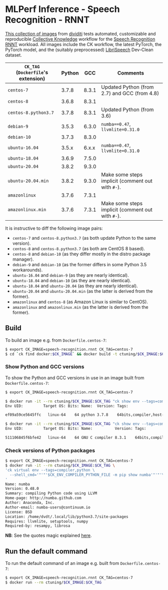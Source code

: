 # MLPerf Inference - Speech Recognition - RNNT

[This collection of images](https://hub.docker.com/r/ctuning/speech-recognition.rnnt) from [dividiti](http://dividiti.com)
tests automated, customizable and reproducible [Collective Knowledge](http://cknowledge.org) workflow for the [Speech Recognition RNNT](https://github.com/mlperf/inference/tree/master/v0.7/speech_recognition/rnnt/) workload. All images include the CK workflow, the latest PyTorch, the PyTorch model, and the (suitably preprocessed) [LibriSpeech](http://www.openslr.org/12/) Dev-Clean dataset.

| `CK_TAG` (`Dockerfile`'s extension)  | Python | GCC   | Comments |
|-|-|-|-|
| `centos-7` | 3.7.8 | 8.3.1 | Updated Python (from 2.7) and GCC (from 4.8) |
| `centos-8` | 3.6.8 | 8.3.1 ||
| `centos-8.python3.7` | 3.7.8 | 8.3.1 | Updated Python (from 3.6) |
| `debian-9`  | 3.5.3 | 6.3.0 | `numba==0.47`, `llvmlite=0.31.0` |
| `debian-10` | 3.7.3 | 8.3.0 ||
| `ubuntu-16.04` | 3.5.x | 6.x.x | `numba==0.47`, `llvmlite=0.31.0` |
| `ubuntu-18.04` | 3.6.9 | 7.5.0 ||
| `ubuntu-20.04` | 3.8.2 | 9.3.0 ||
| `ubuntu-20.04.min` | 3.8.2 | 9.3.0 | Make some steps implicit (comment out with `#-`). |
| `amazonlinux`     | 3.7.6 | 7.3.1 ||
| `amazonlinux.min` | 3.7.6 | 7.3.1 | Make some steps implicit (comment out with `#-`). |

It is instructive to diff the following image pairs:
- `centos-7` and `centos-8.python3.7` (as both update Python to the same version).
- `centos-8` and `centos-8.python3.7` (as both are CentOS 8 based).
- `centos-8` and `debian-10` (as they differ mostly in the distro package manager).
- `debian-9` and `debian-10` (as the former differs in some Python 3.5 workarounds).
- `ubuntu-16.04` and `debian-9` (as they are nearly identical).
- `ubuntu-18.04` and `debian-10` (as they are nearly identical).
- `ubuntu-18.04` and `ubuntu-20.04` (as they are nearly identical).
- `ubuntu-20.04` and `ubuntu-20.04.min` (as the latter is derived from the former).
- `amazonlinux` and `centos-8` (as Amazon Linux is similar to CentOS).
- `amazonlinux` and `amazonlinux.min` (as the latter is derived from the former).

## Build

To build an image e.g. from `Dockerfile.centos-7`:
```bash
$ export CK_IMAGE=speech-recognition.rnnt CK_TAG=centos-7
$ cd `ck find docker:$CK_IMAGE` && docker build -t ctuning/$CK_IMAGE:$CK_TAG -f Dockerfile.$CK_TAG .
```

### Show Python and GCC versions

To show the Python and GCC versions in use in an image built from `Dockerfile.centos-7`:
```bash
$ export CK_IMAGE=speech-recognition.rnnt CK_TAG=centos-7

$ docker run -it --rm ctuning/$CK_IMAGE:$CK_TAG "ck show env --tags=compiler,python"
Env UID:         Target OS: Bits: Name:  Version: Tags:

ef09a59ce5645ffc   linux-64    64 python 3.7.8    64bits,compiler,host-os-linux-64,lang-python,python,target-os-linux-64,v3,v3.7,v3.7.8

$ docker run -it --rm ctuning/$CK_IMAGE:$CK_TAG "ck show env --tags=compiler,gcc"
Env UID:         Target OS: Bits: Name:          Version: Tags:

511106845f6bfe42   linux-64    64 GNU C compiler 8.3.1    64bits,compiler,gcc,host-os-linux-64,lang-c,lang-cpp,target-os-linux-64,v8,v8.3,v8.3.1
```

### Check versions of Python packages

```bash
$ export CK_IMAGE=speech-recognition.rnnt CK_TAG=centos-7
$ docker run -it --rm ctuning/$CK_IMAGE:$CK_TAG \
'ck virtual env --tags=compiler,python \
  --shell_cmd='"'"'$CK_ENV_COMPILER_PYTHON_FILE -m pip show numba'"'"'\
'
Name: numba
Version: 0.48.0
Summary: compiling Python code using LLVM
Home-page: http://numba.github.com
Author: Anaconda, Inc.
Author-email: numba-users@continuum.io
License: BSD
Location: /home/dvdt/.local/lib/python3.7/site-packages
Requires: llvmlite, setuptools, numpy
Required-by: resampy, librosa
```
**NB**: See the quotes magic explained [here](https://stackoverflow.com/questions/1250079/how-to-escape-single-quotes-within-single-quoted-strings).

## Run the default command

To run the default command of an image e.g. built from `Dockerfile.centos-7`:
```bash
$ export CK_IMAGE=speech-recognition.rnnt CK_TAG=centos-7
$ docker run --rm ctuning/$CK_IMAGE:$CK_TAG
```
